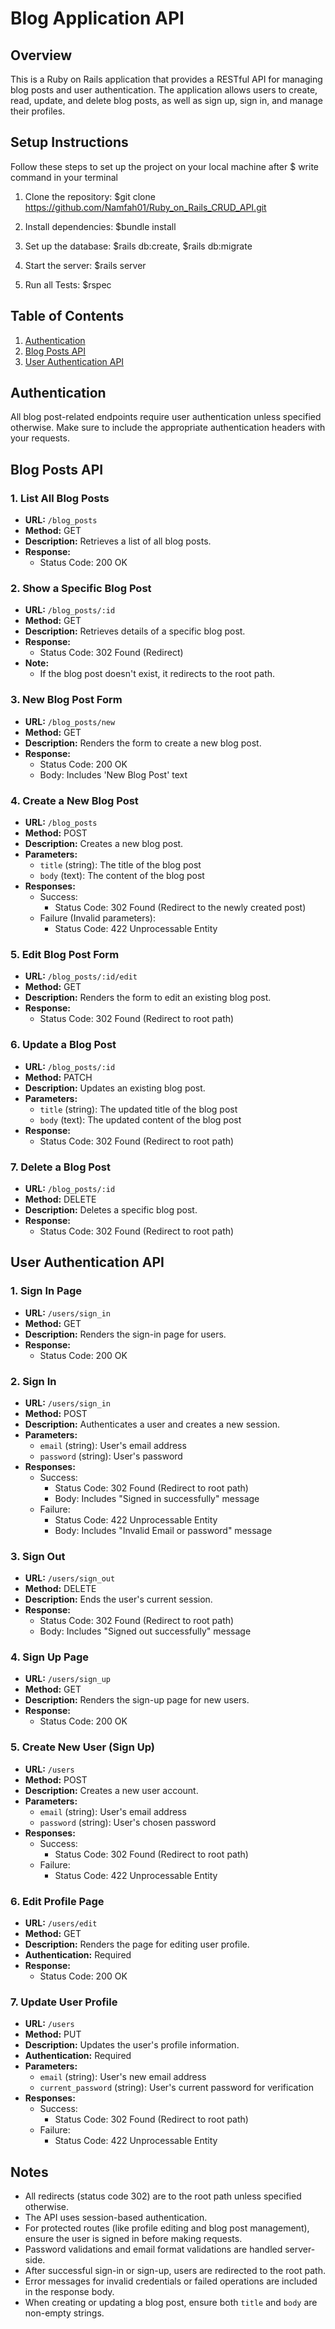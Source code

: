 # Blog Application API



## Overview

This is a Ruby on Rails application that provides a RESTful API for managing blog posts and user authentication. The application allows users to create, read, update, and delete blog posts, as well as sign up, sign in, and manage their profiles.

## Setup Instructions

Follow these steps to set up the project on your local machine after $ write command in your terminal

1. Clone the repository: $git clone https://github.com/Namfah01/Ruby_on_Rails_CRUD_API.git

2. Install dependencies: $bundle install

3. Set up the database: $rails db:create, $rails db:migrate

4. Start the server: $rails server

5. Run all Tests: $rspec

## Table of Contents

1. [Authentication](#authentication)
2. [Blog Posts API](#blog-posts-api)
3. [User Authentication API](#user-authentication-api)

## Authentication

All blog post-related endpoints require user authentication unless specified otherwise. Make sure to include the appropriate authentication headers with your requests.

## Blog Posts API

### 1. List All Blog Posts

- **URL:** `/blog_posts`
- **Method:** GET
- **Description:** Retrieves a list of all blog posts.
- **Response:**
  - Status Code: 200 OK

### 2. Show a Specific Blog Post

- **URL:** `/blog_posts/:id`
- **Method:** GET
- **Description:** Retrieves details of a specific blog post.
- **Response:**
  - Status Code: 302 Found (Redirect)
- **Note:**
  - If the blog post doesn't exist, it redirects to the root path.

### 3. New Blog Post Form

- **URL:** `/blog_posts/new`
- **Method:** GET
- **Description:** Renders the form to create a new blog post.
- **Response:**
  - Status Code: 200 OK
  - Body: Includes 'New Blog Post' text

### 4. Create a New Blog Post

- **URL:** `/blog_posts`
- **Method:** POST
- **Description:** Creates a new blog post.
- **Parameters:**
  - `title` (string): The title of the blog post
  - `body` (text): The content of the blog post
- **Responses:**
  - Success:
    - Status Code: 302 Found (Redirect to the newly created post)
  - Failure (Invalid parameters):
    - Status Code: 422 Unprocessable Entity

### 5. Edit Blog Post Form

- **URL:** `/blog_posts/:id/edit`
- **Method:** GET
- **Description:** Renders the form to edit an existing blog post.
- **Response:**
  - Status Code: 302 Found (Redirect to root path)

### 6. Update a Blog Post

- **URL:** `/blog_posts/:id`
- **Method:** PATCH
- **Description:** Updates an existing blog post.
- **Parameters:**
  - `title` (string): The updated title of the blog post
  - `body` (text): The updated content of the blog post
- **Response:**
  - Status Code: 302 Found (Redirect to root path)

### 7. Delete a Blog Post

- **URL:** `/blog_posts/:id`
- **Method:** DELETE
- **Description:** Deletes a specific blog post.
- **Response:**
  - Status Code: 302 Found (Redirect to root path)

## User Authentication API

### 1. Sign In Page

- **URL:** `/users/sign_in`
- **Method:** GET
- **Description:** Renders the sign-in page for users.
- **Response:**
  - Status Code: 200 OK

### 2. Sign In

- **URL:** `/users/sign_in`
- **Method:** POST
- **Description:** Authenticates a user and creates a new session.
- **Parameters:**
  - `email` (string): User's email address
  - `password` (string): User's password
- **Responses:**
  - Success:
    - Status Code: 302 Found (Redirect to root path)
    - Body: Includes "Signed in successfully" message
  - Failure:
    - Status Code: 422 Unprocessable Entity
    - Body: Includes "Invalid Email or password" message

### 3. Sign Out

- **URL:** `/users/sign_out`
- **Method:** DELETE
- **Description:** Ends the user's current session.
- **Response:**
  - Status Code: 302 Found (Redirect to root path)
  - Body: Includes "Signed out successfully" message

### 4. Sign Up Page

- **URL:** `/users/sign_up`
- **Method:** GET
- **Description:** Renders the sign-up page for new users.
- **Response:**
  - Status Code: 200 OK

### 5. Create New User (Sign Up)

- **URL:** `/users`
- **Method:** POST
- **Description:** Creates a new user account.
- **Parameters:**
  - `email` (string): User's email address
  - `password` (string): User's chosen password
- **Responses:**
  - Success:
    - Status Code: 302 Found (Redirect to root path)
  - Failure:
    - Status Code: 422 Unprocessable Entity

### 6. Edit Profile Page

- **URL:** `/users/edit`
- **Method:** GET
- **Description:** Renders the page for editing user profile.
- **Authentication:** Required
- **Response:**
  - Status Code: 200 OK

### 7. Update User Profile

- **URL:** `/users`
- **Method:** PUT
- **Description:** Updates the user's profile information.
- **Authentication:** Required
- **Parameters:**
  - `email` (string): User's new email address
  - `current_password` (string): User's current password for verification
- **Responses:**
  - Success:
    - Status Code: 302 Found (Redirect to root path)
  - Failure:
    - Status Code: 422 Unprocessable Entity

## Notes

- All redirects (status code 302) are to the root path unless specified otherwise.
- The API uses session-based authentication.
- For protected routes (like profile editing and blog post management), ensure the user is signed in before making requests.
- Password validations and email format validations are handled server-side.
- After successful sign-in or sign-up, users are redirected to the root path.
- Error messages for invalid credentials or failed operations are included in the response body.
- When creating or updating a blog post, ensure both `title` and `body` are non-empty strings.
